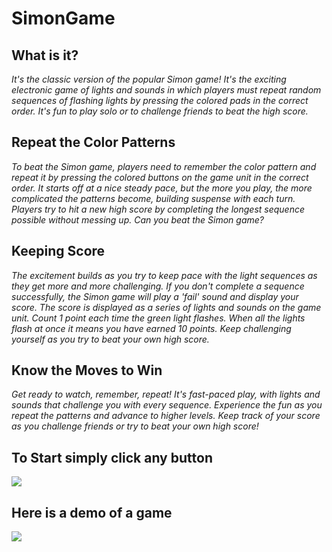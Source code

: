 # SimonGame

## What is it?
*It's the classic version of the popular Simon game! It's the exciting electronic game of lights and sounds in which players must repeat random sequences of flashing lights by pressing the colored pads in the correct order. It's fun to play solo or to challenge friends to beat the high score.*

## Repeat the Color Patterns
*To beat the Simon game, players need to remember the color pattern and repeat it by pressing the colored buttons on the game unit in the correct order. It starts off at a nice steady pace, but the more you play, the more complicated the patterns become, building suspense with each turn. Players try to hit a new high score by completing the longest sequence possible without messing up. Can you beat the Simon game?*

## Keeping Score
*The excitement builds as you try to keep pace with the light sequences as they get more and more challenging. If you don't complete a sequence successfully, the Simon game will play a 'fail' sound and display your score. The score is displayed as a series of lights and sounds on the game unit. Count 1 point each time the green light flashes. When all the lights flash at once it means you have earned 10 points. Keep challenging yourself as you try to beat your own high score.*

## Know the Moves to Win
*Get ready to watch, remember, repeat! It's fast-paced play, with lights and sounds that challenge you with every sequence. Experience the fun as you repeat the patterns and advance to higher levels. Keep track of your score as you challenge friends or try to beat your own high score!*

## To Start simply click any button
![]('/images/start.png')

## Here is a demo of a game
![]('/images/gameplay.gif')
